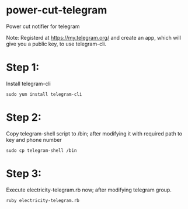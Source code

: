 power-cut-telegram
==================

Power cut notifier for telegram

Note: Registerd at https://my.telegram.org/ and create an app, which will give you a public key, to use telegram-cli.


Step 1:
======
Install telegram-cli
```
sudo yum install telegram-cli
```

Step 2:
=======
Copy telegram-shell script to /bin; after modifying it with required path to key and phone number
```
sudo cp telegram-shell /bin
```

Step 3:
=======
Execute electricity-telegram.rb now; after modifying telegram group.
```
ruby electricity-telegram.rb
```

